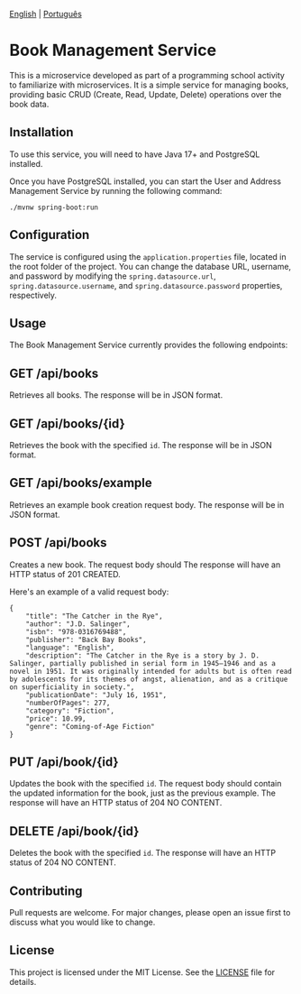 [English](README.md) | [Português](README.pt-br.md)

# Book Management Service

This is a microservice developed as part of a programming school activity to familiarize with microservices. It is a simple service for managing books, providing basic CRUD (Create, Read, Update, Delete) operations over the book data.

## Installation

To use this service, you will need to have Java 17+ and PostgreSQL installed.

Once you have PostgreSQL installed, you can start the User and Address Management Service by running the following command:

```./mvnw spring-boot:run```

## Configuration

The service is configured using the `application.properties` file, located in the root folder of the project. You can change the database URL, username, and password by modifying the `spring.datasource.url`, `spring.datasource.username`, and `spring.datasource.password` properties, respectively.

## Usage

The Book Management Service currently provides the following endpoints:

## GET /api/books

Retrieves all books. The response will be in JSON format.

## GET /api/books/{id}

Retrieves the book with the specified `id`. The response will be in JSON format.

## GET /api/books/example

Retrieves an example book creation request body. The response will be in JSON format.

## POST /api/books

Creates a new book. The request body should The response will have an HTTP status of 201 CREATED.

Here's an example of a valid request body:

```
{
    "title": "The Catcher in the Rye",
    "author": "J.D. Salinger",
    "isbn": "978-0316769488",
    "publisher": "Back Bay Books",
    "language": "English",
    "description": "The Catcher in the Rye is a story by J. D. Salinger, partially published in serial form in 1945–1946 and as a novel in 1951. It was originally intended for adults but is often read by adolescents for its themes of angst, alienation, and as a critique on superficiality in society.",
    "publicationDate": "July 16, 1951",
    "numberOfPages": 277,
    "category": "Fiction",
    "price": 10.99,
    "genre": "Coming-of-Age Fiction"
}
```

## PUT /api/book/{id}

Updates the book with the specified `id`. The request body should contain the updated information for the book, just as the previous example. The response will have an HTTP status of 204 NO CONTENT.

## DELETE /api/book/{id}

Deletes the book with the specified `id`. The response will have an HTTP status of 204 NO CONTENT.

## Contributing

Pull requests are welcome. For major changes, please open an issue first to discuss what you would like to change.

## License

This project is licensed under the MIT License. See the [LICENSE](LICENSE) file for details.
